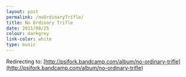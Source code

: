 ```yaml
---
layout: post
permalink: /noOrdinaryTrifle/
title: No Ordinary Trifle
date: 2011/08/25
colour: darkgrey
link-color: white
type: music
---
```


Redirecting to:
<meta http-equiv="refresh"
   content="0; url=http://psifork.bandcamp.com/album/no-ordinary-trifle">
[http://psifork.bandcamp.com/album/no-ordinary-trifle](http://psifork.bandcamp.com/album/no-ordinary-trifle)
